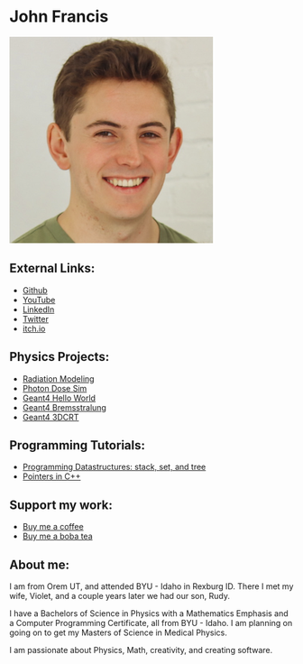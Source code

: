 # John Francis

![Profile picture](docs/assets/profile.png)

## External Links:
* [Github](https://github.com/john9francis/)
* [YouTube](https://www.youtube.com/channel/UCDJQomy5ICn2fkJWiCm9Dig)
* [LinkedIn](https://www.linkedin.com/in/john-francis-472a4513a/)
* [Twitter](https://twitter.com/john9francis)
* [itch.io](https://john9francis.itch.io/)

## Physics Projects:
* [Radiation Modeling](https://john9francis.github.io/radiation-modeling/)
* [Photon Dose Sim](https://github.com/john9francis/photon-dose-sim)
* [Geant4 Hello World](https://github.com/john9francis/G4-Hello-World)
* [Geant4 Bremsstralung](https://github.com/john9francis/G4-Brems)
* [Geant4 3DCRT](https://github.com/john9francis/Geant4-3DCRT)

## Programming Tutorials:
* [Programming Datastructures: stack, set, and tree](https://john9francis.github.io/datastructures/)
* [Pointers in C++](https://john9francis.github.io/pointers/)

## Support my work:
* [Buy me a coffee](https://ko-fi.com/john9francis)
* [Buy me a boba tea](https://bmc.link/john9francis)

## About me:
I am from Orem UT, and attended BYU - Idaho in Rexburg ID. There I met my wife, Violet, and a couple years later we had our son, Rudy.

I have a Bachelors of Science in Physics with a Mathematics Emphasis and a Computer Programming Certificate, all from BYU - Idaho. I am planning on going on to get my Masters of Science in Medical Physics. 

I am passionate about Physics, Math, creativity, and creating software.

